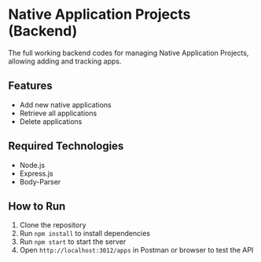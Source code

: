 # Native Application Projects (Backend)

The full working backend codes for managing Native Application Projects, allowing adding and tracking apps.

## Features
- Add new native applications
- Retrieve all applications
- Delete applications

## Required Technologies
- Node.js
- Express.js
- Body-Parser

## How to Run
1. Clone the repository
2. Run `npm install` to install dependencies
3. Run `npm start` to start the server
4. Open `http://localhost:3012/apps` in Postman or browser to test the API
